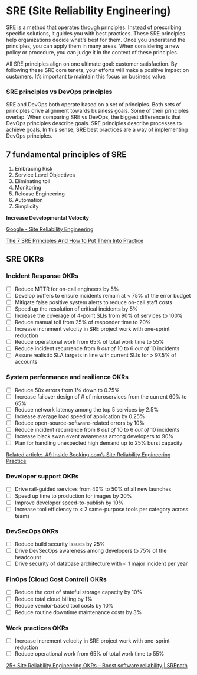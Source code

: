 # SRE (Site Reliability Engineering)

SRE is a method that operates through principles. Instead of prescribing specific solutions, it guides you with best practices. These SRE principles help organizations decide what's best for them. Once you understand the principles, you can apply them in many areas. When considering a new policy or procedure, you can judge it in the context of these principles.

All SRE principles align on one ultimate goal: customer satisfaction. By following these SRE core tenets, your efforts will make a positive impact on customers. It’s important to maintain this focus on business value.

### SRE principles vs DevOps principles

SRE and DevOps both operate based on a set of principles. Both sets of principles drive alignment towards business goals. Some of their principles overlap. When comparing SRE vs DevOps, the biggest difference is that DevOps principles describe goals. SRE principles describe processes to achieve goals. In this sense, SRE best practices are a way of implementing DevOps principles.

## 7 fundamental principles of SRE

1. Embracing Risk
2. Service Level Objectives
3. Eliminating toil
4. Monitoring
5. Release Engineering
6. Automation
7. Simplicity

**Increase Developmental Velocity**

[Google - Site Reliability Engineering](https://sre.google/sre-book/part-II-principles/)

[The 7 SRE Principles And How to Put Them Into Practice](https://www.blameless.com/blog/sre-principles)

## SRE OKRs

### Incident Response OKRs

- [ ] Reduce MTTR for on-call engineers by 5%
- [ ] Develop buffers to ensure incidents remain at < 75% of the error budget
- [ ] Mitigate false positive system alerts to reduce on-call staff costs
- [ ] Speed up the resolution of critical incidents by 5%
- [ ] Increase the coverage of 4-point SLIs from 90% of services to 100%
- [ ] Reduce manual toil from 25% of responder time to 20%
- [ ] Increase increment velocity in SRE project work with one-sprint reduction
- [ ] Reduce operational work from 65% of total work time to 55%
- [ ] Reduce incident recurrence from 8 _out of_ 10 to 6 _out of_ 10 incidents
- [ ] Assure realistic SLA targets in line with current SLIs for > 97.5% of accounts

### System performance and resilience OKRs

- [ ] Reduce 50x errors from 1% down to 0.75%
- [ ] Increase failover design of # of microservices from the current 60% to 65%
- [ ] Reduce network latency among the top 5 services by 2.5%
- [ ] Increase average load speed of application by 0.25%
- [ ] Reduce open-source-software-related errors by 10%
- [ ] Reduce incident recurrence from 8 _out of_ 10 to 6 _out of_ 10 incidents
- [ ] Increase black swan event awareness among developers to 90%
- [ ] Plan for handling unexpected high demand up to 25% burst capacity

[Related article:  #9 Inside Booking.com’s Site Reliability Engineering Practice](https://www.srepath.com/booking-dot-com-site-reliability-engineering/)

### Developer support OKRs

- [ ] Drive rail-guided services from 40% to 50% of all new launches
- [ ] Speed up time to production for images by 20%
- [ ] Improve developer speed-to-publish by 10%
- [ ] Increase tool efficiency to < 2 same-purpose tools per category across teams

### DevSecOps OKRs

- [ ] Reduce build security issues by 25%
- [ ] Drive DevSecOps awareness among developers to 75% of the headcount
- [ ] Drive security of database architecture with < 1 major incident per year

### FinOps (Cloud Cost Control) OKRs

- [ ] Reduce the cost of stateful storage capacity by 10%
- [ ] Reduce total cloud billing by 1%
- [ ] Reduce vendor-based tool costs by 10%
- [ ] Reduce routine downtime maintenance costs by 3%

### Work practices OKRs

- [ ] Increase increment velocity in SRE project work with one-sprint reduction
- [ ] Reduce operational work from 65% of total work time to 55%

[25+ Site Reliability Engineering OKRs – Boost software reliability \| SREpath](https://www.srepath.com/25-site-reliability-engineering-okrs/)
